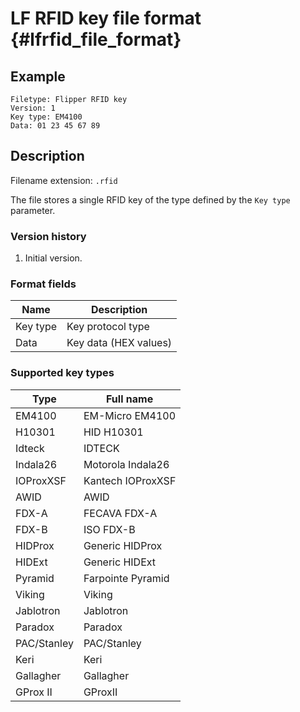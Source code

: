 # LF RFID key file format {#lfrfid_file_format}

## Example

```
Filetype: Flipper RFID key
Version: 1
Key type: EM4100
Data: 01 23 45 67 89
```

## Description

Filename extension: `.rfid`

The file stores a single RFID key of the type defined by the `Key type` parameter.

### Version history

1. Initial version.

### Format fields

| Name     | Description           |
| -------- | --------------------- |
| Key type | Key protocol type     |
| Data     | Key data (HEX values) |

### Supported key types

| Type        | Full name         |
| ----------- | ----------------- |
| EM4100      | EM-Micro EM4100   |
| H10301      | HID H10301        |
| Idteck      | IDTECK            |
| Indala26    | Motorola Indala26 |
| IOProxXSF   | Kantech IOProxXSF |
| AWID        | AWID              |
| FDX-A       | FECAVA FDX-A      |
| FDX-B       | ISO FDX-B         |
| HIDProx     | Generic HIDProx   |
| HIDExt      | Generic HIDExt    |
| Pyramid     | Farpointe Pyramid |
| Viking      | Viking            |
| Jablotron   | Jablotron         |
| Paradox     | Paradox           |
| PAC/Stanley | PAC/Stanley       |
| Keri        | Keri              |
| Gallagher   | Gallagher         |
| GProx II    | GProxII           |
